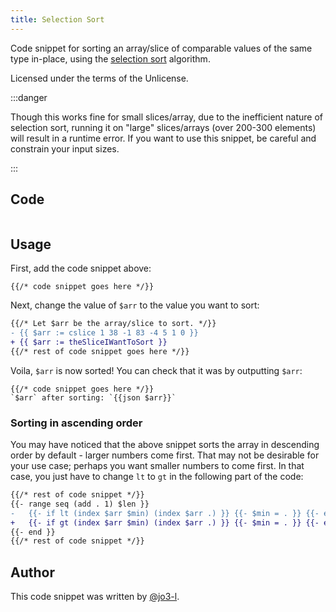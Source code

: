```yaml
---
title: Selection Sort
---
```


Code snippet for sorting an array/slice of comparable values of the same type in-place, using the [selection sort](https://en.wikipedia.org/wiki/Selection_sort) algorithm.

Licensed under the terms of the Unlicense.

:::danger

Though this works fine for small slices/array, due to the inefficient nature of selection sort, running it on "large" slices/arrays (over 200-300 elements) will result in a runtime error. If you want to use this snippet, be careful and constrain your input sizes.

:::

## Code

```gotmpl file=../../../src/code_snippets/selection_sort.go.tmpl

```

## Usage

First, add the code snippet above:

```gotmpl
{{/* code snippet goes here */}}
```

Next, change the value of `$arr` to the value you want to sort:

```diff {3}
{{/* Let $arr be the array/slice to sort. */}}
- {{ $arr := cslice 1 38 -1 83 -4 5 1 0 }}
+ {{ $arr := theSliceIWantToSort }}
{{/* rest of code snippet goes here */}}
```

Voila, `$arr` is now sorted! You can check that it was by outputting `$arr`:

```gotmpl {2}
{{/* code snippet goes here */}}
`$arr` after sorting: `{{json $arr}}`
```

### Sorting in ascending order

You may have noticed that the above snippet sorts the array in descending order by default - larger numbers come first. That may not be desirable for your use case; perhaps you want smaller numbers to come first. In that case, you just have to change `lt` to `gt` in the following part of the code:

```diff {4}
{{/* rest of code snippet */}}
{{- range seq (add . 1) $len }}
-	{{- if lt (index $arr $min) (index $arr .) }} {{- $min = . }} {{- end -}}
+	{{- if gt (index $arr $min) (index $arr .) }} {{- $min = . }} {{- end -}}
{{- end }}
{{/* rest of code snippet */}}
```

## Author

This code snippet was written by [@jo3-l](https://github.com/jo3-l).
